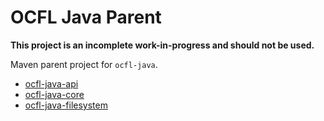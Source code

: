 # OCFL Java Parent

**This project is an incomplete work-in-progress and should not be used.**

Maven parent project for `ocfl-java`.

* [ocfl-java-api](https://github.com/pwinckles/ocfl-java-api)
* [ocfl-java-core](https://github.com/pwinckles/ocfl-java-core)
* [ocfl-java-filesystem](https://github.com/pwinckles/ocfl-java-filesystem)

